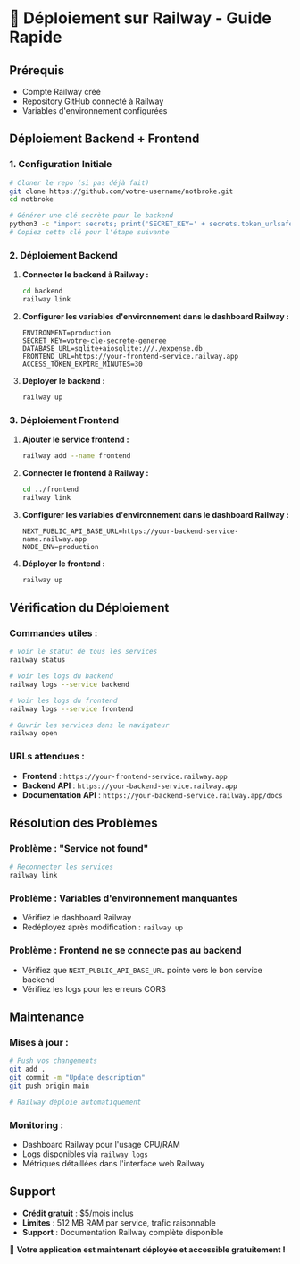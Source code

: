 # 🚂 Déploiement sur Railway - Guide Rapide

## Prérequis
- Compte Railway créé
- Repository GitHub connecté à Railway
- Variables d'environnement configurées

## Déploiement Backend + Frontend

### 1. Configuration Initiale

```bash
# Cloner le repo (si pas déjà fait)
git clone https://github.com/votre-username/notbroke.git
cd notbroke

# Générer une clé secrète pour le backend
python3 -c "import secrets; print('SECRET_KEY=' + secrets.token_urlsafe(32))"
# Copiez cette clé pour l'étape suivante
```

### 2. Déploiement Backend

1. **Connecter le backend à Railway :**
   ```bash
   cd backend
   railway link
   ```

2. **Configurer les variables d'environnement dans le dashboard Railway :**
   ```
   ENVIRONMENT=production
   SECRET_KEY=votre-cle-secrete-generee
   DATABASE_URL=sqlite+aiosqlite:///./expense.db
   FRONTEND_URL=https://your-frontend-service.railway.app
   ACCESS_TOKEN_EXPIRE_MINUTES=30
   ```

3. **Déployer le backend :**
   ```bash
   railway up
   ```

### 3. Déploiement Frontend

1. **Ajouter le service frontend :**
   ```bash
   railway add --name frontend
   ```

2. **Connecter le frontend à Railway :**
   ```bash
   cd ../frontend
   railway link
   ```

3. **Configurer les variables d'environnement dans le dashboard Railway :**
   ```
   NEXT_PUBLIC_API_BASE_URL=https://your-backend-service-name.railway.app
   NODE_ENV=production
   ```

4. **Déployer le frontend :**
   ```bash
   railway up
   ```

## Vérification du Déploiement

### Commandes utiles :
```bash
# Voir le statut de tous les services
railway status

# Voir les logs du backend
railway logs --service backend

# Voir les logs du frontend
railway logs --service frontend

# Ouvrir les services dans le navigateur
railway open
```

### URLs attendues :
- **Frontend** : `https://your-frontend-service.railway.app`
- **Backend API** : `https://your-backend-service.railway.app`
- **Documentation API** : `https://your-backend-service.railway.app/docs`

## Résolution des Problèmes

### Problème : "Service not found"
```bash
# Reconnecter les services
railway link
```

### Problème : Variables d'environnement manquantes
- Vérifiez le dashboard Railway
- Redéployez après modification : `railway up`

### Problème : Frontend ne se connecte pas au backend
- Vérifiez que `NEXT_PUBLIC_API_BASE_URL` pointe vers le bon service backend
- Vérifiez les logs pour les erreurs CORS

## Maintenance

### Mises à jour :
```bash
# Push vos changements
git add .
git commit -m "Update description"
git push origin main

# Railway déploie automatiquement
```

### Monitoring :
- Dashboard Railway pour l'usage CPU/RAM
- Logs disponibles via `railway logs`
- Métriques détaillées dans l'interface web Railway

## Support
- **Crédit gratuit** : $5/mois inclus
- **Limites** : 512 MB RAM par service, trafic raisonnable
- **Support** : Documentation Railway complète disponible

🎉 **Votre application est maintenant déployée et accessible gratuitement !**

